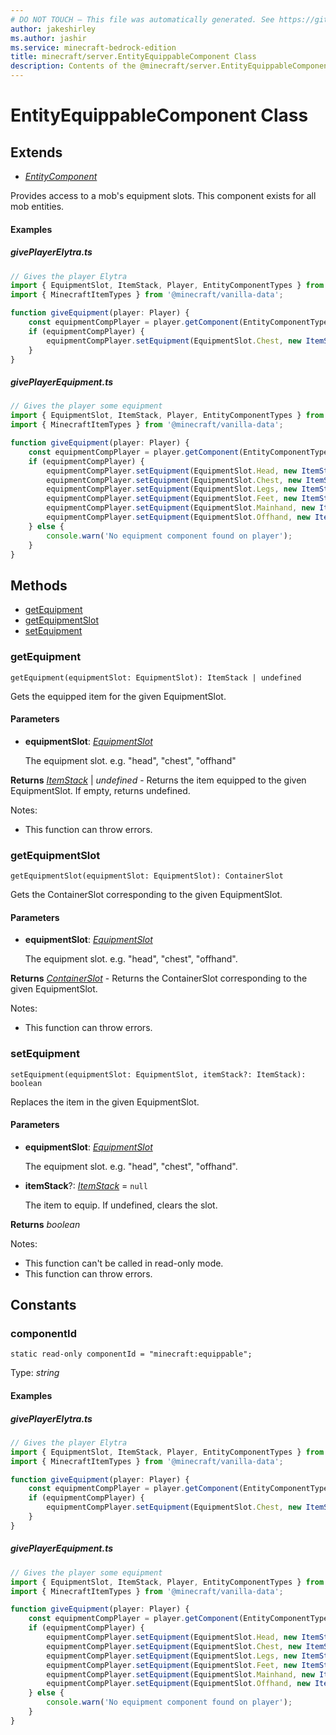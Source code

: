 ```yaml
---
# DO NOT TOUCH — This file was automatically generated. See https://github.com/mojang/minecraftapidocsgenerator to modify descriptions, examples, etc.
author: jakeshirley
ms.author: jashir
ms.service: minecraft-bedrock-edition
title: minecraft/server.EntityEquippableComponent Class
description: Contents of the @minecraft/server.EntityEquippableComponent class.
---
```

# EntityEquippableComponent Class

## Extends
- [*EntityComponent*](EntityComponent.md)

Provides access to a mob's equipment slots. This component exists for all mob entities.

#### Examples
##### ***givePlayerElytra.ts***
```typescript
// Gives the player Elytra
import { EquipmentSlot, ItemStack, Player, EntityComponentTypes } from '@minecraft/server';
import { MinecraftItemTypes } from '@minecraft/vanilla-data';

function giveEquipment(player: Player) {
    const equipmentCompPlayer = player.getComponent(EntityComponentTypes.Equippable);
    if (equipmentCompPlayer) {
        equipmentCompPlayer.setEquipment(EquipmentSlot.Chest, new ItemStack(MinecraftItemTypes.Elytra));
    }
}
```
##### ***givePlayerEquipment.ts***
```typescript
// Gives the player some equipment
import { EquipmentSlot, ItemStack, Player, EntityComponentTypes } from '@minecraft/server';
import { MinecraftItemTypes } from '@minecraft/vanilla-data';

function giveEquipment(player: Player) {
    const equipmentCompPlayer = player.getComponent(EntityComponentTypes.Equippable);
    if (equipmentCompPlayer) {
        equipmentCompPlayer.setEquipment(EquipmentSlot.Head, new ItemStack(MinecraftItemTypes.GoldenHelmet));
        equipmentCompPlayer.setEquipment(EquipmentSlot.Chest, new ItemStack(MinecraftItemTypes.IronChestplate));
        equipmentCompPlayer.setEquipment(EquipmentSlot.Legs, new ItemStack(MinecraftItemTypes.DiamondLeggings));
        equipmentCompPlayer.setEquipment(EquipmentSlot.Feet, new ItemStack(MinecraftItemTypes.NetheriteBoots));
        equipmentCompPlayer.setEquipment(EquipmentSlot.Mainhand, new ItemStack(MinecraftItemTypes.WoodenSword));
        equipmentCompPlayer.setEquipment(EquipmentSlot.Offhand, new ItemStack(MinecraftItemTypes.Shield));
    } else {
        console.warn('No equipment component found on player');
    }
}
```

## Methods
- [getEquipment](#getequipment)
- [getEquipmentSlot](#getequipmentslot)
- [setEquipment](#setequipment)

### **getEquipment**
`
getEquipment(equipmentSlot: EquipmentSlot): ItemStack | undefined
`

Gets the equipped item for the given EquipmentSlot.

#### **Parameters**
- **equipmentSlot**: [*EquipmentSlot*](EquipmentSlot.md)
  
  The equipment slot. e.g. "head", "chest", "offhand"

**Returns** [*ItemStack*](ItemStack.md) | *undefined* - Returns the item equipped to the given EquipmentSlot. If empty, returns undefined.
  
Notes:
- This function can throw errors.

### **getEquipmentSlot**
`
getEquipmentSlot(equipmentSlot: EquipmentSlot): ContainerSlot
`

Gets the ContainerSlot corresponding to the given EquipmentSlot.

#### **Parameters**
- **equipmentSlot**: [*EquipmentSlot*](EquipmentSlot.md)
  
  The equipment slot. e.g. "head", "chest", "offhand".

**Returns** [*ContainerSlot*](ContainerSlot.md) - Returns the ContainerSlot corresponding to the given EquipmentSlot.
  
Notes:
- This function can throw errors.

### **setEquipment**
`
setEquipment(equipmentSlot: EquipmentSlot, itemStack?: ItemStack): boolean
`

Replaces the item in the given EquipmentSlot.

#### **Parameters**
- **equipmentSlot**: [*EquipmentSlot*](EquipmentSlot.md)
  
  The equipment slot. e.g. "head", "chest", "offhand".
- **itemStack**?: [*ItemStack*](ItemStack.md) = `null`
  
  The item to equip. If undefined, clears the slot.

**Returns** *boolean*
  
Notes:
- This function can't be called in read-only mode.
- This function can throw errors.

## Constants

### **componentId**
`static read-only componentId = "minecraft:equippable";`

Type: *string*

#### Examples
##### ***givePlayerElytra.ts***
```typescript
// Gives the player Elytra
import { EquipmentSlot, ItemStack, Player, EntityComponentTypes } from '@minecraft/server';
import { MinecraftItemTypes } from '@minecraft/vanilla-data';

function giveEquipment(player: Player) {
    const equipmentCompPlayer = player.getComponent(EntityComponentTypes.Equippable);
    if (equipmentCompPlayer) {
        equipmentCompPlayer.setEquipment(EquipmentSlot.Chest, new ItemStack(MinecraftItemTypes.Elytra));
    }
}
```
##### ***givePlayerEquipment.ts***
```typescript
// Gives the player some equipment
import { EquipmentSlot, ItemStack, Player, EntityComponentTypes } from '@minecraft/server';
import { MinecraftItemTypes } from '@minecraft/vanilla-data';

function giveEquipment(player: Player) {
    const equipmentCompPlayer = player.getComponent(EntityComponentTypes.Equippable);
    if (equipmentCompPlayer) {
        equipmentCompPlayer.setEquipment(EquipmentSlot.Head, new ItemStack(MinecraftItemTypes.GoldenHelmet));
        equipmentCompPlayer.setEquipment(EquipmentSlot.Chest, new ItemStack(MinecraftItemTypes.IronChestplate));
        equipmentCompPlayer.setEquipment(EquipmentSlot.Legs, new ItemStack(MinecraftItemTypes.DiamondLeggings));
        equipmentCompPlayer.setEquipment(EquipmentSlot.Feet, new ItemStack(MinecraftItemTypes.NetheriteBoots));
        equipmentCompPlayer.setEquipment(EquipmentSlot.Mainhand, new ItemStack(MinecraftItemTypes.WoodenSword));
        equipmentCompPlayer.setEquipment(EquipmentSlot.Offhand, new ItemStack(MinecraftItemTypes.Shield));
    } else {
        console.warn('No equipment component found on player');
    }
}
```
